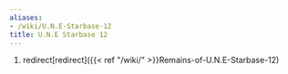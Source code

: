 ```yaml
---
aliases:
- /wiki/U.N.E-Starbase-12
title: U.N.E Starbase 12
---
```


1.  redirect[redirect]({{< ref "/wiki/" >}}Remains-of-U.N.E-Starbase-12)